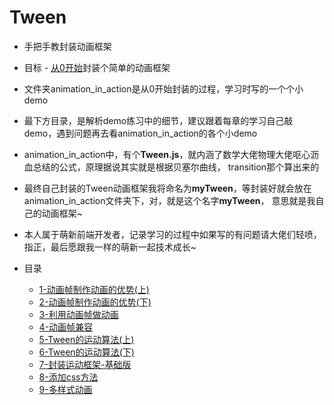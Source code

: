 # Tween

* 手把手教封装动画框架

* 目标 - [从0开始](./1-动画帧制作动画的优势(上)/1-动画帧制作动画的优势(上).md)封装个简单的动画框架

* 文件夹animation_in_action是从0开始封装的过程，学习时写的一个个小demo

* 最下方目录，是解析demo练习中的细节，建议跟着每章的学习自己敲demo，遇到问题再去看animation_in_action的各个小demo

* animation_in_action中，有个**Tween.js**，就内涵了数学大佬物理大佬呕心沥血总结的公式，原理据说其实就是根据贝塞尔曲线，
    transition那个算出来的
    
* 最终自己封装的Tween动画框架我将命名为**myTween**，等封装好就会放在animation_in_action文件夹下，对，就是这个名字**myTween**，
    意思就是我自己的动画框架~  
    
* 本人属于萌新前端开发者，记录学习的过程中如果写的有问题请大佬们轻喷，指正，最后愿跟我一样的萌新一起技术成长~      

* 目录

    * [1-动画帧制作动画的优势(上)](./1-动画帧制作动画的优势(上)/1-动画帧制作动画的优势(上).md)
    * [2-动画帧制作动画的优势(下)](./2-动画帧制作动画的优势(下)/2-动画帧制作动画的优势(下).md)
    * [3-利用动画帧做动画](./3-利用动画帧做动画/3-利用动画帧做动画.md)
    * [4-动画帧兼容](./4-动画帧兼容/4-动画帧兼容.md)
    * [5-Tween的运动算法(上)](./5-Tween的运动算法(上)/5-Tween的运动算法(上).md)
    * [6-Tween的运动算法(下)](./6-Tween的运动算法(下)/6-Tween的运动算法(下).md)
    * [7-封装运动框架-基础版](./7-封装运动框架-基础版/7-封装运动框架-基础版.md)
    * [8-添加css方法](./8-添加css方法/8-添加css方法.md)
    * [9-多样式动画](./9-多样式动画/9-多样式动画.md)